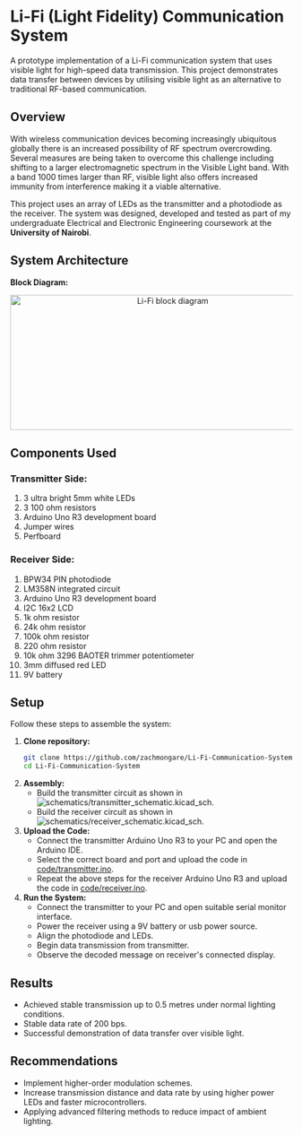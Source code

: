# Li-Fi (Light Fidelity) Communication System
A prototype implementation of a Li-Fi communication system that uses visible light for high-speed data transmission.
This project demonstrates data transfer between devices by utilising visible light as an alternative to traditional RF-based communication.

## Overview
With wireless communication devices becoming increasingly ubiquitous globally there is an increased possibility of RF spectrum overcrowding. Several measures are being taken to overcome this challenge including shifting to a larger electromagnetic spectrum in the Visible Light band.
With a band 1000 times larger than RF, visible light also offers increased immunity from interference making it a viable alternative. 

This project uses an array of LEDs as the transmitter and a photodiode as the receiver. The system was designed, developed and tested as part of my undergraduate Electrical and Electronic Engineering coursework at the **University of Nairobi**. 

## System Architecture
**Block Diagram:**
<p align="center">
<img width="564" height="241" alt="Li-Fi block diagram" src="https://github.com/user-attachments/assets/871b63cb-f088-4d32-8d6a-96f9957155e2" />
</p>

## Components Used
### Transmitter Side:
1. 3 ultra bright 5mm white LEDs
2. 3 100 ohm resistors
3. Arduino Uno R3 development board
4. Jumper wires
5. Perfboard

### Receiver Side:
1. BPW34 PIN photodiode
2. LM358N integrated circuit
3. Arduino Uno R3 development board
4. I2C 16x2 LCD
5. 1k ohm resistor
6. 24k ohm resistor
7. 100k ohm resistor
8. 220 ohm resistor
9. 10k ohm 3296 BAOTER trimmer potentiometer
10. 3mm diffused red LED
11. 9V battery

## Setup
Follow these steps to assemble the system:
1. **Clone repository:**
   ```bash
   git clone https://github.com/zachmongare/Li-Fi-Communication-System.git
   cd Li-Fi-Communication-System
2. **Assembly:**
   - Build the transmitter circuit as shown in ![schematics/transmitter_schematic.kicad_sch](schematics/transmitter_schematic.kicad_sch).
   - Build the receiver circuit as shown in ![schematics/receiver_schematic.kicad_sch](schematics/receiver_schematic.kicad_sch).
3. **Upload the Code:**
   - Connect the transmitter Arduino Uno R3 to your PC and open the Arduino IDE.
   - Select the correct board and port and upload the code in [code/transmitter.ino](code/transmitter.ino).
   - Repeat the above steps for the receiver Arduino Uno R3 and upload the code in [code/receiver.ino](code/receiver.ino).
4. **Run the System:**
   - Connect the transmitter to your PC and open suitable serial monitor interface.
   - Power the receiver using a 9V battery or usb power source.
   - Align the photodiode and LEDs.
   - Begin data transmission from transmitter.
   - Observe the decoded message on receiver's connected display.
  
## Results
- Achieved stable transmission up to 0.5 metres under normal lighting conditions.
- Stable data rate of 200 bps.
- Successful demonstration of data transfer over visible light.

## Recommendations
- Implement higher-order modulation schemes.
- Increase transmission distance and data rate by using higher power LEDs and faster microcontrollers.
- Applying advanced filtering methods to reduce impact of ambient lighting.
